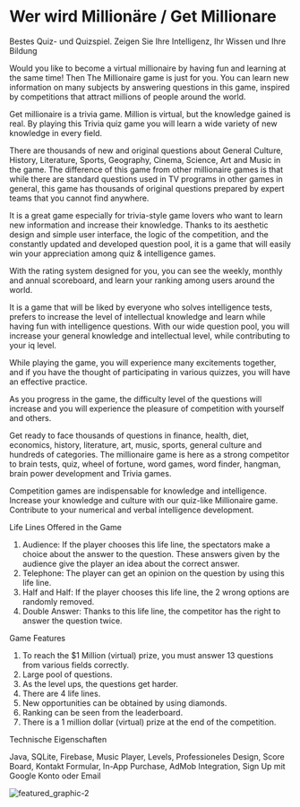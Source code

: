 # Wer wird Millionäre  / Get Millionare


Bestes Quiz- und Quizspiel. Zeigen Sie Ihre Intelligenz, Ihr Wissen und Ihre Bildung

Would you like to become a virtual millionaire by having fun and learning at the same time! Then The Millionaire game is just for you. You can learn new information on many subjects by answering questions in this game, inspired by competitions that attract millions of people around the world.

Get millionaire is a trivia game. Million is virtual, but the knowledge gained is real. By playing this Trivia quiz game you will learn a wide variety of new knowledge in every field.

There are thousands of new and original questions about General Culture, History, Literature, Sports, Geography, Cinema, Science, Art and Music in the game. The difference of this game from other millionaire games is that while there are standard questions used in TV programs in other games in general, this game has thousands of original questions prepared by expert teams that you cannot find anywhere.

It is a great game especially for trivia-style game lovers who want to learn new information and increase their knowledge. Thanks to its aesthetic design and simple user interface, the logic of the competition, and the constantly updated and developed question pool, it is a game that will easily win your appreciation among quiz & intelligence games.

With the rating system designed for you, you can see the weekly, monthly and annual scoreboard, and learn your ranking among users around the world.

It is a game that will be liked by everyone who solves intelligence tests, prefers to increase the level of intellectual knowledge and learn while having fun with intelligence questions. With our wide question pool, you will increase your general knowledge and intellectual level, while contributing to your iq level.

While playing the game, you will experience many excitements together, and if you have the thought of participating in various quizzes, you will have an effective practice.

As you progress in the game, the difficulty level of the questions will increase and you will experience the pleasure of competition with yourself and others.

Get ready to face thousands of questions in finance, health, diet, economics, history, literature, art, music, sports, general culture and hundreds of categories. The millionaire game is here as a strong competitor to brain tests, quiz, wheel of fortune, word games, word finder, hangman, brain power development and Trivia games.

Competition games are indispensable for knowledge and intelligence. Increase your knowledge and culture with our quiz-like Millionaire game. Contribute to your numerical and verbal intelligence development.


Life Lines Offered in the Game
1) Audience: If the player chooses this life line, the spectators make a choice about the answer to the question. These answers given by the audience give the player an idea about the correct answer.
2) Telephone: The player can get an opinion on the question by using this life line.
3) Half and Half: If the player chooses this life line, the 2 wrong options are randomly removed.
4) Double Answer: Thanks to this life line, the competitor has the right to answer the question twice.


Game Features
1) To reach the $1 Million (virtual) prize, you must answer 13 questions from various fields correctly.
2) Large pool of questions.
3) As the level ups, the questions get harder.
4) There are 4 life lines.
5) New opportunities can be obtained by using diamonds.
6) Ranking can be seen from the leaderboard.
7) There is a 1 million dollar (virtual) prize at the end of the competition.





Technische Eigenschaften 

Java, 
SQLite, 
Firebase, 
Music Player, 
Levels, 
Professioneles Design, 
Score Board, 
Kontakt Formular,
In-App Purchase, 
AdMob Integration, 
Sign Up mit Google Konto oder Email 




![featured_graphic-2](https://user-images.githubusercontent.com/55493271/170965733-aca5604d-f7a3-4005-9b25-d6f8dcb5cca0.png)




